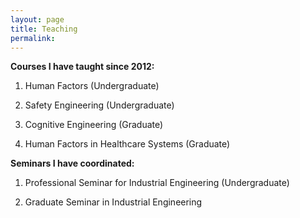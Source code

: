 ```yaml
---
layout: page
title: Teaching
permalink: 
---
```


**Courses I have taught since 2012:**

1. Human Factors (Undergraduate)

2. Safety Engineering (Undergraduate)

3. Cognitive Engineering (Graduate)

4. Human Factors in Healthcare Systems (Graduate)

**Seminars I have coordinated:**

1. Professional Seminar for Industrial Engineering (Undergraduate)

2. Graduate Seminar in Industrial Engineering